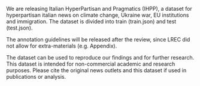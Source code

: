 We are releasing Italian HyperPartisan and Pragmatics (IHPP), a dataset for hyperpartisan italian news on climate change, Ukraine war, EU institutions and immigration.
The dataset is divided into train (train.json) and test (test.json).

The annotation guidelines will be released after the review, since LREC did not allow for extra-materials (e.g. Appendix).


The dataset can be used to reproduce our findings and for further research.
This dataset is intended for non-commercial academic and research purposes. Please cite the original news outlets and this dataset if used in publications or analysis.
